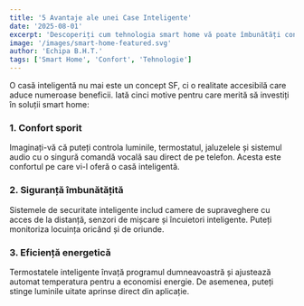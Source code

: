 ```yaml
---
title: '5 Avantaje ale unei Case Inteligente'
date: '2025-08-01'
excerpt: 'Descoperiți cum tehnologia smart home vă poate îmbunătăți confortul, siguranța și eficiența energetică a locuinței.'
image: '/images/smart-home-featured.svg'
author: 'Echipa B.H.T.'
tags: ['Smart Home', 'Confort', 'Tehnologie']
---
```


O casă inteligentă nu mai este un concept SF, ci o realitate accesibilă care aduce numeroase beneficii. Iată cinci motive pentru care merită să investiți în soluții smart home:

### 1. Confort sporit
Imaginați-vă că puteți controla luminile, termostatul, jaluzelele și sistemul audio cu o singură comandă vocală sau direct de pe telefon. Acesta este confortul pe care vi-l oferă o casă inteligentă.

### 2. Siguranță îmbunătățită
Sistemele de securitate inteligente includ camere de supraveghere cu acces de la distanță, senzori de mișcare și încuietori inteligente. Puteți monitoriza locuința oricând și de oriunde.

### 3. Eficiență energetică
Termostatele inteligente învață programul dumneavoastră și ajustează automat temperatura pentru a economisi energie. De asemenea, puteți stinge luminile uitate aprinse direct din aplicație.
